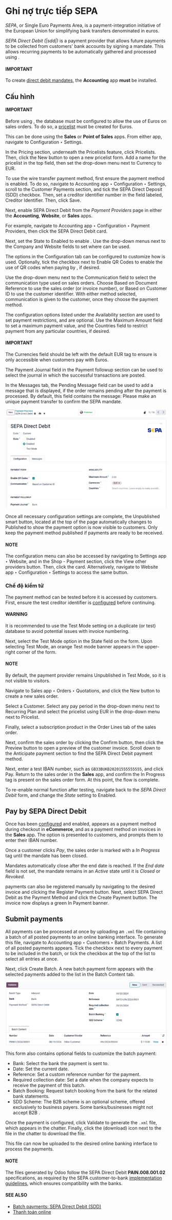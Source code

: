 # Ghi nợ trực tiếp SEPA

*SEPA*, or Single Euro Payments Area, is a payment-integration initiative of the European Union for
simplifying bank transfers denominated in euros.

*SEPA Direct Debit (|sdd|)* is a payment provider that allows future payments to be collected from
customers' bank accounts by signing a mandate. This allows recurring payments to be automatically
gathered and processed using .

#### IMPORTANT
To create [direct debit mandates](#subscriptions-sepa-sdd-payment), the **Accounting** app
**must** be installed.

<a id="subscriptions-sepa-sdd-configuration"></a>

## Cấu hình

#### IMPORTANT
Before using , the database must be configured to allow the use of Euros on sales orders. To
do so, a [pricelist](applications/sales/point_of_sale/pricing/pricelists.md) must be created for Euros.

This can be done using the **Sales** or **Point of Sales** apps. From either app, navigate to
Configuration ‣ Settings.

In the Pricing section, underneath the Pricelists feature, click
<i class="fa fa-arrow-right"></i> Pricelists. Then, click the New button to open a
new pricelist form. Add a name for the pricelist in the top field, then set the drop-down menu
next to Currency to EUR.

To use the wire transfer payment method, first ensure the  payment method is enabled. To do so,
navigate to Accounting app ‣ Configuration ‣ Settings, scroll to the
Customer Payments section, and tick the SEPA Direct Deposit (SDD) checkbox.
Then, set a creditor identifier number in the field labeled, Creditor Identifier. Then,
click Save.

Next, enable SEPA Direct Debit from the *Payment Providers* page in either the **Accounting**,
**Website**, or **Sales** apps.

For example, navigate to Accounting app ‣ Configuration ‣ Payment Providers,
then click the SEPA Direct Debit card.

Next, set the State to Enabled to enable . Use the drop-down menus next
to the Company and Website fields to set where  can be used.

The options in the Configuration tab can be configured to customize how  is used.
Optionally, tick the checkbox next to Enable QR Codes to enable the use of QR codes when
paying by , if desired.

Use the drop-down menu next to the Communication field to select the communication type
used on sales orders. Choose Based on Document Reference to use the sales order (or
invoice number), or Based on Customer ID to use the customer identifier. With either
method selected, communication is given to the customer, once they choose the  payment method.

The configuration options listed under the Availability section are used to set payment
restrictions, and are optional. Use the Maximum Amount field to set a maximum payment
value, and the Countries field to restrict payment from any particular countries, if
desired.

#### IMPORTANT
The Currencies field should be left with the default EUR tag to ensure
 is only accessible when customers pay with Euros.

The Payment Journal field in the Payment followup section can be used to
select the journal in which the successful transactions are posted.

In the Messages tab, the Pending Message field can be used to add a message
that is displayed, if the order remains pending after the payment is processed. By default,
this field contains the message: Please make an unique payment transfer to
confirm the SEPA mandate.

![The SEPA Direct Debit Payment Provider form.](../../../../.gitbook/assets/sdd-payment-provider.png)

Once all necessary configuration settings are complete, the <i class="fa fa-eye-slash"></i>
Unpublished smart button, located at the top of the page automatically changes to
<i class="fa fa-globe"></i> Published to show the  payment option is now visible to customers.
Only keep the payment method published if payments are ready to be received.

#### NOTE
The  configuration menu can also be accessed by navigating to Settings app
‣ Website, and in the Shop - Payment section, click the <i class="fa fa-arrow-right"></i>
View other providers button. Then, click the  card. Alternatively, navigate to
Website app ‣ Configuration ‣ Settings to access the same button.

<a id="subscriptions-sepa-sdd-test-mode"></a>

### Chế độ kiểm tử

The  payment method can be tested before it is accessed by customers. First, ensure the test
creditor identifier is [configured](#subscriptions-sepa-sdd-configuration) before continuing.

#### WARNING
It is recommended to use the Test Mode setting on a duplicate (or test) database to
avoid potential issues with invoice numbering.

Next, select the Test Mode option in the State field on the form. Upon
selecting Test Mode, an orange Test mode banner appears in the upper-right
corner of the form.

#### NOTE
By default, the payment provider remains Unpublished in Test Mode, so it
is not visible to visitors.

Navigate to Sales app ‣ Orders ‣ Quotations, and click the New
button to create a new sales order.

Select a Customer. Select any pay period in the drop-down menu next to
Recurring Plan and select the pricelist using EUR in the drop-down menu next to
Pricelist.

Finally, select a subscription product in the Order Lines tab of the sales order.

Next, confirm the sales order by clicking the Confirm button, then click the
Preview button to open a preview of the customer invoice. Scroll down to the
Anticipate payment section to find the SEPA Direct Debit payment method.

Next, enter a test IBAN number, such as `GB33BUKB20201555555555`, and click Pay. Return
to the sales order in the **Sales** app, and confirm the In Progress tag is present on
the sales order form. At this point, the flow is complete.

To re-enable normal function after testing, navigate back to the *SEPA Direct Debit* form, and
change the *State* setting to Enabled.

<a id="subscriptions-sepa-sdd-payment"></a>

## Pay by SEPA Direct Debit

Once  has been [configured](#subscriptions-sepa-sdd-configuration) and enabled, 
appears as a payment method during checkout in **eCommerce**, and as a payment method on invoices in
the **Sales** app. The option is presented to customers, and prompts them to enter their IBAN
number.

Once a customer clicks *Pay*, the sales order is marked with a *In Progress* tag until the mandate
has been closed.

Mandates automatically close after the end date is reached. If the *End date* field is not set, the
mandate remains in an *Active* state until it is *Closed* or *Revoked*.

 payments can also be registered manually by navigating to the desired invoice and clicking the
Register Payment button. Next, select SEPA Direct Debit as the
Payment Method and click the Create Payment button. The invoice now displays
a green In Payment banner.

## Submit payments

All  payments can be processed at once by uploading an `.xml` file containing a batch of all
posted  payments to an online banking interface. To generate this file, navigate to
Accounting app ‣ Customers ‣ Batch Payments. A list of all posted 
payments appears. Tick the checkbox next to every payment to be included in the batch, or tick the
checkbox at the top of the list to select all entries at once.

Next, click Create Batch. A new batch payment form appears with the selected payments
added to the list in the Batch Content tab.

![The batch payment form containing the selected payments.](../../../../.gitbook/assets/batch-payment-form.png)

This form also contains optional fields to customize the batch payment:

- Bank: Select the bank the payment is sent to.
- Date: Set the current date.
- Reference: Set a custom reference number for the payment.
- Required collection date: Set a date when the company expects to receive the payment
  of this batch.
- Batch Booking: Request batch booking from the bank for the related bank statements.
- SDD Scheme: The B2B scheme is an optional scheme, offered exclusively to business
  payers. Some banks/businesses might not accept B2B .

Once the payment is configured, click Validate to generate the `.xml` file, which
appears in the chatter. Finally, click the <i class="fa fa-download"></i> (download) icon next to
the file in the chatter to download the file.

This file can now be uploaded to the desired online banking interface to process the payments.

#### NOTE
The files generated by Odoo follow the SEPA Direct Debit **PAIN.008.001.02** specifications, as
required by the SEPA customer-to-bank [implementation guidelines](https://www.europeanpaymentscouncil.eu/document-library/implementation-guidelines/sepa-credit-transfer-customer-psp-implementation),
which ensures compatibility with the banks.

#### SEE ALSO
- [Batch payments: SEPA Direct Debit (SDD)](applications/finance/accounting/payments/batch_sdd.md)
- [Thanh toán online](applications/finance/accounting/payments/online.md)

